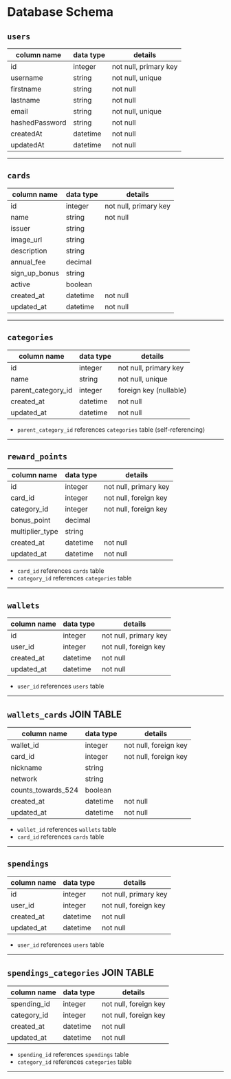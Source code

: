 # **Database Schema**

## `users`

| column name     | data type | details               |
| --------------- | --------- | --------------------- |
| id              | integer   | not null, primary key |
| username        | string    | not null, unique      |
| firstname       | string    | not null              |
| lastname        | string    | not null              |
| email           | string    | not null, unique      |
| hashedPassword  | string    | not null              |
| createdAt       | datetime  | not null              |
| updatedAt       | datetime  | not null              |

---

## `cards`

| column name       | data type | details               |
| ----------------- | --------- | --------------------- |
| id                | integer   | not null, primary key |
| name              | string    | not null              |
| issuer            | string    |                       |
| image_url         | string    |                       |
| description       | string    |                       |
| annual_fee        | decimal   |                       |
| sign_up_bonus     | string    |                       |
| active            | boolean   |                       |
| created_at        | datetime  | not null              |
| updated_at        | datetime  | not null              |

---

## `categories`

| column name         | data type | details               |
| ------------------- | --------- | --------------------- |
| id                  | integer   | not null, primary key |
| name                | string    | not null, unique      |
| parent_category_id  | integer   | foreign key (nullable)|
| created_at          | datetime  | not null              |
| updated_at          | datetime  | not null              |

- `parent_category_id` references `categories` table (self-referencing)

---

## `reward_points`

| column name      | data type | details               |
| ---------------- | --------- | --------------------- |
| id               | integer   | not null, primary key |
| card_id          | integer   | not null, foreign key |
| category_id      | integer   | not null, foreign key |
| bonus_point      | decimal   |                       |
| multiplier_type  | string    |                       |
| created_at       | datetime  | not null              |
| updated_at       | datetime  | not null              |

- `card_id` references `cards` table  
- `category_id` references `categories` table

---

## `wallets`

| column name | data type | details               |
| ----------- | --------- | --------------------- |
| id          | integer   | not null, primary key |
| user_id     | integer   | not null, foreign key |
| created_at  | datetime  | not null              |
| updated_at  | datetime  | not null              |

- `user_id` references `users` table

---

## `wallets_cards` JOIN TABLE

| column name          | data type | details               |
| -------------------- | --------- | --------------------- |
| wallet_id            | integer   | not null, foreign key |
| card_id              | integer   | not null, foreign key |
| nickname             | string    |                       |
| network              | string    |                       |
| counts_towards_524   | boolean   |                       |
| created_at           | datetime  | not null              |
| updated_at           | datetime  | not null              |

- `wallet_id` references `wallets` table  
- `card_id` references `cards` table

---

## `spendings`

| column name | data type | details               |
| ----------- | --------- | --------------------- |
| id          | integer   | not null, primary key |
| user_id     | integer   | not null, foreign key |
| created_at  | datetime  | not null              |
| updated_at  | datetime  | not null              |

- `user_id` references `users` table

---

## `spendings_categories` JOIN TABLE

| column name      | data type | details               |
| ---------------- | --------- | --------------------- |
| spending_id      | integer   | not null, foreign key |
| category_id      | integer   | not null, foreign key |
| created_at       | datetime  | not null              |
| updated_at       | datetime  | not null              |

- `spending_id` references `spendings` table  
- `category_id` references `categories` table

--- 